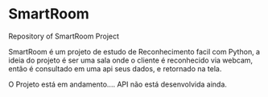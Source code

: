# SmartRoom
Repository of SmartRoom Project

SmartRoom é um projeto de estudo de Reconhecimento facil com Python, a ideia do projeto é ser uma sala onde o cliente é reconhecido via webcam, então é consultado em uma api seus dados, e retornado na tela.

O Projeto está em andamento.... API não está desenvolvida ainda.
